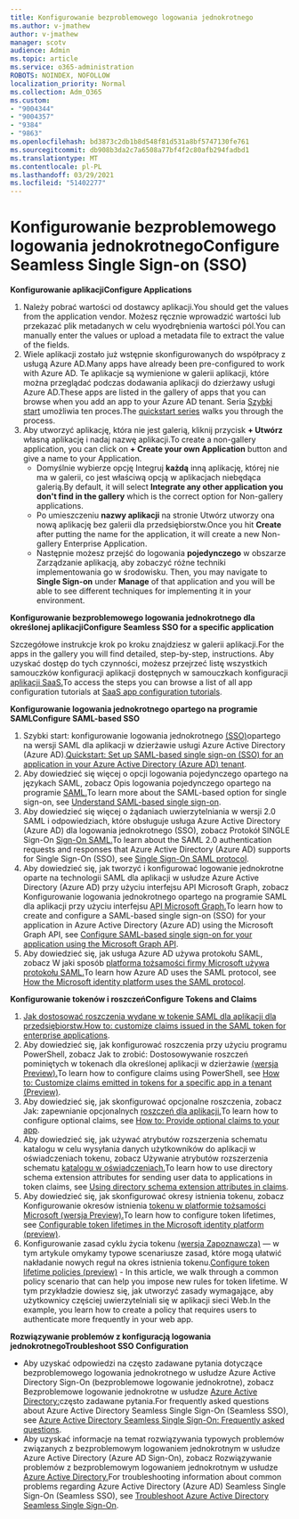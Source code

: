 ```yaml
---
title: Konfigurowanie bezproblemowego logowania jednokrotnego
ms.author: v-jmathew
author: v-jmathew
manager: scotv
audience: Admin
ms.topic: article
ms.service: o365-administration
ROBOTS: NOINDEX, NOFOLLOW
localization_priority: Normal
ms.collection: Adm_O365
ms.custom:
- "9004344"
- "9004357"
- "9384"
- "9863"
ms.openlocfilehash: bd3873c2db1b8d548f81d531a8bf5747130fe761
ms.sourcegitcommit: db908b3da2c7a6508a77bf4f2c80afb294fadbd1
ms.translationtype: MT
ms.contentlocale: pl-PL
ms.lasthandoff: 03/29/2021
ms.locfileid: "51402277"
---
```

# <a name="configure-seamless-single-sign-on-sso"></a><span data-ttu-id="fc2bd-102">Konfigurowanie bezproblemowego logowania jednokrotnego</span><span class="sxs-lookup"><span data-stu-id="fc2bd-102">Configure Seamless Single Sign-on (SSO)</span></span>

<span data-ttu-id="fc2bd-103">**Konfigurowanie aplikacji**</span><span class="sxs-lookup"><span data-stu-id="fc2bd-103">**Configure Applications**</span></span>

1. <span data-ttu-id="fc2bd-104">Należy pobrać wartości od dostawcy aplikacji.</span><span class="sxs-lookup"><span data-stu-id="fc2bd-104">You should get the values from the application vendor.</span></span> <span data-ttu-id="fc2bd-105">Możesz ręcznie wprowadzić wartości lub przekazać plik metadanych w celu wyodrębnienia wartości pól.</span><span class="sxs-lookup"><span data-stu-id="fc2bd-105">You can manually enter the values or upload a metadata file to extract the value of the fields.</span></span>
2. <span data-ttu-id="fc2bd-106">Wiele aplikacji zostało już wstępnie skonfigurowanych do współpracy z usługą Azure AD.</span><span class="sxs-lookup"><span data-stu-id="fc2bd-106">Many apps have already been pre-configured to work with Azure AD.</span></span> <span data-ttu-id="fc2bd-107">Te aplikacje są wymienione w galerii aplikacji, które można przeglądać podczas dodawania aplikacji do dzierżawy usługi Azure AD.</span><span class="sxs-lookup"><span data-stu-id="fc2bd-107">These apps are listed in the gallery of apps that you can browse when you add an app to your Azure AD tenant.</span></span> <span data-ttu-id="fc2bd-108">Seria [Szybki start](https://docs.microsoft.com/azure/active-directory/manage-apps/add-application-portal-configure) umożliwia ten proces.</span><span class="sxs-lookup"><span data-stu-id="fc2bd-108">The [quickstart series](https://docs.microsoft.com/azure/active-directory/manage-apps/add-application-portal-configure) walks you through the process.</span></span>
3. <span data-ttu-id="fc2bd-109">Aby utworzyć aplikację, która nie jest galerią, kliknij przycisk **+ Utwórz** własną aplikację i nadaj nazwę aplikacji.</span><span class="sxs-lookup"><span data-stu-id="fc2bd-109">To create a non-gallery application, you can click on **+ Create your own Application** button and give a name to your Application.</span></span>
    - <span data-ttu-id="fc2bd-110">Domyślnie wybierze opcję Integruj **każdą** inną aplikację, której nie ma w galerii, co jest właściwą opcją w aplikacjach niebędąca galerią.</span><span class="sxs-lookup"><span data-stu-id="fc2bd-110">By default, it will select **Integrate any other application you don't find in the gallery** which is the correct option for Non-gallery applications.</span></span>
    - <span data-ttu-id="fc2bd-111">Po umieszczeniu **nazwy aplikacji** na stronie Utwórz utworzy ona nową aplikację bez galerii dla przedsiębiorstw.</span><span class="sxs-lookup"><span data-stu-id="fc2bd-111">Once you hit **Create** after putting the name for the application, it will create a new Non-gallery Enterprise Application.</span></span>
    - <span data-ttu-id="fc2bd-112">Następnie możesz przejść do logowania **pojedynczego** w obszarze Zarządzanie aplikacją, aby zobaczyć różne techniki implementowania go w środowisku. </span><span class="sxs-lookup"><span data-stu-id="fc2bd-112">Then, you may navigate to **Single Sign-on** under **Manage** of that application and you will be able to see different techniques for implementing it in your environment.</span></span>

<span data-ttu-id="fc2bd-113">**Konfigurowanie bezproblemowego logowania jednokrotnego dla określonej aplikacji**</span><span class="sxs-lookup"><span data-stu-id="fc2bd-113">**Configure Seamless SSO for a specific application**</span></span>

<span data-ttu-id="fc2bd-114">Szczegółowe instrukcje krok po kroku znajdziesz w galerii aplikacji.</span><span class="sxs-lookup"><span data-stu-id="fc2bd-114">For the apps in the gallery you will find detailed, step-by-step, instructions.</span></span> <span data-ttu-id="fc2bd-115">Aby uzyskać dostęp do tych czynności, możesz przejrzeć listę wszystkich samouczków konfiguracji aplikacji dostępnych w samouczkach konfiguracji [aplikacji SaaS.](https://docs.microsoft.com/azure/active-directory/saas-apps/tutorial-list)</span><span class="sxs-lookup"><span data-stu-id="fc2bd-115">To access the steps you can browse a list of all app configuration tutorials at [SaaS app configuration tutorials](https://docs.microsoft.com/azure/active-directory/saas-apps/tutorial-list).</span></span>

<span data-ttu-id="fc2bd-116">**Konfigurowanie logowania jednokrotnego opartego na programie SAML**</span><span class="sxs-lookup"><span data-stu-id="fc2bd-116">**Configure SAML-based SSO**</span></span>

1. <span data-ttu-id="fc2bd-117">Szybki start: konfigurowanie logowania jednokrotnego [(SSO)](https://docs.microsoft.com/azure/active-directory/manage-apps/add-application-portal-setup-sso)opartego na wersji SAML dla aplikacji w dzierżawie usługi Azure Active Directory (Azure AD).</span><span class="sxs-lookup"><span data-stu-id="fc2bd-117">[Quickstart: Set up SAML-based single sign-on (SSO) for an application in your Azure Active Directory (Azure AD) tenant](https://docs.microsoft.com/azure/active-directory/manage-apps/add-application-portal-setup-sso).</span></span>
2. <span data-ttu-id="fc2bd-118">Aby dowiedzieć się więcej o opcji logowania pojedynczego opartego na językach SAML, zobacz Opis logowania pojedynczego opartego na programie [SAML.](https://docs.microsoft.com/azure/active-directory/manage-apps/configure-saml-single-sign-on)</span><span class="sxs-lookup"><span data-stu-id="fc2bd-118">To learn more about the SAML-based option for single sign-on, see [Understand SAML-based single sign-on](https://docs.microsoft.com/azure/active-directory/manage-apps/configure-saml-single-sign-on).</span></span>
3. <span data-ttu-id="fc2bd-119">Aby dowiedzieć się więcej o żądaniach uwierzytelniania w wersji 2.0 SAML i odpowiedziach, które obsługuje usługa Azure Active Directory (Azure AD) dla logowania jednokrotnego (SSO), zobacz Protokół SINGLE Sign-On [Sign-On SAML.](https://docs.microsoft.com/azure/active-directory/develop/single-sign-on-saml-protocol)</span><span class="sxs-lookup"><span data-stu-id="fc2bd-119">To learn about the SAML 2.0 authentication requests and responses that Azure Active Directory (Azure AD) supports for Single Sign-On (SSO), see [Single Sign-On SAML protocol](https://docs.microsoft.com/azure/active-directory/develop/single-sign-on-saml-protocol).</span></span>
4. <span data-ttu-id="fc2bd-120">Aby dowiedzieć się, jak tworzyć i konfigurować logowanie jednokrotne oparte na technologii SAML dla aplikacji w usłudze Azure Active Directory (Azure AD) przy użyciu interfejsu API Microsoft Graph, zobacz Konfigurowanie logowania jednokrotnego opartego na programie SAML dla aplikacji przy użyciu interfejsu [API Microsoft Graph.](https://docs.microsoft.com/graph/application-saml-sso-configure-api)</span><span class="sxs-lookup"><span data-stu-id="fc2bd-120">To learn how to create and configure a SAML-based single sign-on (SSO) for your application in Azure Active Directory (Azure AD) using the Microsoft Graph API, see [Configure SAML-based single sign-on for your application using the Microsoft Graph API](https://docs.microsoft.com/graph/application-saml-sso-configure-api).</span></span>
5. <span data-ttu-id="fc2bd-121">Aby dowiedzieć się, jak usługa Azure AD używa protokołu SAML, zobacz W jaki sposób [platforma tożsamości firmy Microsoft używa protokołu SAML.](https://docs.microsoft.com/azure/active-directory/develop/active-directory-saml-protocol-reference)</span><span class="sxs-lookup"><span data-stu-id="fc2bd-121">To learn how Azure AD uses the SAML protocol, see [How the Microsoft identity platform uses the SAML protocol](https://docs.microsoft.com/azure/active-directory/develop/active-directory-saml-protocol-reference).</span></span>

<span data-ttu-id="fc2bd-122">**Konfigurowanie tokenów i roszczeń**</span><span class="sxs-lookup"><span data-stu-id="fc2bd-122">**Configure Tokens and Claims**</span></span>

1. <span data-ttu-id="fc2bd-123">[Jak dostosować roszczenia wydane w tokenie SAML dla aplikacji dla przedsiębiorstw.](https://docs.microsoft.com/azure/active-directory/develop/active-directory-saml-claims-customization)</span><span class="sxs-lookup"><span data-stu-id="fc2bd-123">[How to: customize claims issued in the SAML token for enterprise applications](https://docs.microsoft.com/azure/active-directory/develop/active-directory-saml-claims-customization).</span></span>
2. <span data-ttu-id="fc2bd-124">Aby dowiedzieć się, jak konfigurować roszczenia przy użyciu programu PowerShell, zobacz Jak to zrobić: Dostosowywanie roszczeń pominiętych w tokenach dla określonej aplikacji w dzierżawie [(wersja Preview).](https://docs.microsoft.com/azure/active-directory/develop/active-directory-claims-mapping)</span><span class="sxs-lookup"><span data-stu-id="fc2bd-124">To learn how to configure claims using PowerShell, see [How to: Customize claims emitted in tokens for a specific app in a tenant (Preview)](https://docs.microsoft.com/azure/active-directory/develop/active-directory-claims-mapping).</span></span>
3. <span data-ttu-id="fc2bd-125">Aby dowiedzieć się, jak skonfigurować opcjonalne roszczenia, zobacz Jak: zapewnianie opcjonalnych [roszczeń dla aplikacji.](https://docs.microsoft.com/azure/active-directory/develop/active-directory-optional-claims)</span><span class="sxs-lookup"><span data-stu-id="fc2bd-125">To learn how to configure optional claims, see [How to: Provide optional claims to your app](https://docs.microsoft.com/azure/active-directory/develop/active-directory-optional-claims).</span></span>
4. <span data-ttu-id="fc2bd-126">Aby dowiedzieć się, jak używać atrybutów rozszerzenia schematu katalogu w celu wysyłania danych użytkowników do aplikacji w oświadczeniach tokenu, zobacz Używanie atrybutów rozszerzenia schematu [katalogu w oświadczeniach.](https://docs.microsoft.com/azure/active-directory/develop/active-directory-schema-extensions)</span><span class="sxs-lookup"><span data-stu-id="fc2bd-126">To learn how to use directory schema extension attributes for sending user data to applications in token claims, see [Using directory schema extension attributes in claims](https://docs.microsoft.com/azure/active-directory/develop/active-directory-schema-extensions).</span></span>
5. <span data-ttu-id="fc2bd-127">Aby dowiedzieć się, jak skonfigurować okresy istnienia tokenu, zobacz Konfigurowanie okresów istnienia [tokenu w platformie tożsamości Microsoft (wersja Preview).](https://docs.microsoft.com/azure/active-directory/develop/active-directory-configurable-token-lifetimes)</span><span class="sxs-lookup"><span data-stu-id="fc2bd-127">To learn how to configure token lifetimes, see [Configurable token lifetimes in the Microsoft identity platform (preview)](https://docs.microsoft.com/azure/active-directory/develop/active-directory-configurable-token-lifetimes).</span></span>
6. <span data-ttu-id="fc2bd-128">Konfigurowanie zasad cyklu życia tokenu [(wersja Zapoznawcza)](https://docs.microsoft.com/azure/active-directory/develop/configure-token-lifetimes) — w tym artykule omykamy typowe scenariusze zasad, które mogą ułatwić nakładanie nowych reguł na okres istnienia tokenu.</span><span class="sxs-lookup"><span data-stu-id="fc2bd-128">[Configure token lifetime policies (preview)](https://docs.microsoft.com/azure/active-directory/develop/configure-token-lifetimes) - In this article, we walk through a common policy scenario that can help you impose new rules for token lifetime.</span></span> <span data-ttu-id="fc2bd-129">W tym przykładzie dowiesz się, jak utworzyć zasady wymagające, aby użytkownicy częściej uwierzytelniali się w aplikacji sieci Web.</span><span class="sxs-lookup"><span data-stu-id="fc2bd-129">In the example, you learn how to create a policy that requires users to authenticate more frequently in your web app.</span></span>

<span data-ttu-id="fc2bd-130">**Rozwiązywanie problemów z konfiguracją logowania jednokrotnego**</span><span class="sxs-lookup"><span data-stu-id="fc2bd-130">**Troubleshoot SSO Configuration**</span></span>

- <span data-ttu-id="fc2bd-131">Aby uzyskać odpowiedzi na często zadawane pytania dotyczące bezproblemowego logowania jednokrotnego w usłudze Azure Active Directory Sign-On (bezproblemowe logowanie jednokrotne), zobacz Bezproblemowe logowanie jednokrotne w usłudze [Azure Active Directory:](https://docs.microsoft.com/azure/active-directory/hybrid/how-to-connect-sso-faq)często zadawane pytania.</span><span class="sxs-lookup"><span data-stu-id="fc2bd-131">For frequently asked questions about Azure Active Directory Seamless Single Sign-On (Seamless SSO), see [Azure Active Directory Seamless Single Sign-On: Frequently asked questions](https://docs.microsoft.com/azure/active-directory/hybrid/how-to-connect-sso-faq).</span></span>
- <span data-ttu-id="fc2bd-132">Aby uzyskać informacje na temat rozwiązywania typowych problemów związanych z bezproblemowym logowaniem jednokrotnym w usłudze Azure Active Directory (Azure AD Sign-On), zobacz Rozwiązywanie problemów z bezproblemowym logowaniem jednokrotnym w usłudze [Azure Active Directory.](https://docs.microsoft.com/azure/active-directory/hybrid/tshoot-connect-sso)</span><span class="sxs-lookup"><span data-stu-id="fc2bd-132">For troubleshooting information about common problems regarding Azure Active Directory (Azure AD) Seamless Single Sign-On (Seamless SSO), see [Troubleshoot Azure Active Directory Seamless Single Sign-On](https://docs.microsoft.com/azure/active-directory/hybrid/tshoot-connect-sso).</span></span>
